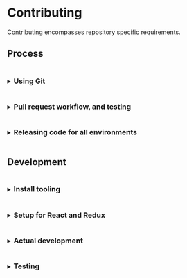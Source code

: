 # Contributing
Contributing encompasses repository specific requirements.

## Process
<details>
<summary><h3 style="display: inline-block">Using Git</h3></summary>

Curiosity makes use of
- GitHub's fork and pull workflow.
- A linear commit process and rebasing. GitHub merge commits, and squashing are discouraged in favor of smaller independent commits

> Working directly on the main repository is highly discouraged. Continuous Integration is dependent on branch structure.

#### Main repository branches and continuous integration
Curiosity makes use of the branches `dev`, `main`.
- `dev` branch is a representation of development and `stage-beta`.
   - When a branch push happens the `dev` branch is automatically deployed for `https://console.stage.redhat.com/preview`
- `main` branch is a representation of 3 environments `stage-stable`, `prod-beta`, and `prod-stable`.
   - When a branch push happens the `main` branch is automatically deployed for `https://console.stage.redhat.com/`
   - When a release candidate tag is created for the latest commit in `main` branch it will automatically be deployed for `https://console.redhat.com/preview`
   - When the latest commit message uses the form `chore(release): [version number]` and a release tag with the same release version is created in `main` branch it will automatically be deployed for `https://console.redhat.com/`

#### Branch syncing
Linear commit history for Curiosity makes syncing concise
- `dev` is always rebased from `main`
   - typically after a release
   - or in prep for a fast-forward of `main`
- `main` is fast-forwarded from `dev`
   - typically when commits are prepared for release

</details>

<details>
<summary><h3 style="display: inline-block">Pull request workflow, and testing</h3></summary>

All development work should be handled through GitHub's fork and pull workflow.

#### Setting up a pull request
Development pull requests (PRs) should be opened against the `dev` branch. PRs directly to `main` are discouraged since branch structure
represents environment. However, exceptions are allowed, as long those updates are also rebased against the `dev` branch, for...
- bug fixes
- build updates

> If your pull request work contains any of the following warning signs 
>  - out of sync commits (is not rebased against the `dev` branch)
>  - poorly structured commits and messages
>  - any one commit relies on other commits to work at all, in the same pull request
>  - dramatic file restructures that attempt complex behavior
>  - missing, relaxed, or removed unit tests
>  - dramatic unit test snapshot updates
>  - affects any file not directly associated with the associated issue being resolved
>  - affects "many" files
>
> You will be encouraged to restructure your commits to help in review.

#### Pull request commits, messaging

Your pull request should contain Git commit messaging that follows the use of [conventional commit types](https://www.conventionalcommits.org/)
to provide consistent history and help generate [CHANGELOG.md](./CHANGELOG.md) updates.

Commit messages follow three basic guidelines
- No more than `65` characters for the first line
- If your pull request has more than a single commit you should include the pull request number in your message using the format. This additional copy is not counted towards the `65` character limit.
  ```
  [message] (#1234)
  ```
  
  You can also include the pull request number on a single commit, but
  GitHub will automatically apply the pull request number when the
  `squash` button is used on a pull request.

- Commit message formats follow the structure
  ```
  <type>(<scope>): <issue number><description>
  ```
  Where
  - Type = the type of work the commit resolves.
     - Basic types include `feat` (feature), `fix`, `chore`, `build`.
     - See [conventional commit types](https://www.conventionalcommits.org/) for additional types.
  - Scope = the area of code affected.
     - Can be a directory or filenames
     - Does not have to encompass all file names affected
  - Issue number = the Jira issue number
     - Currently, the prefix `sw-[issue number]` represents `SWATCH-[issue number]`
  - Description = what the commit work encompasses

  Example
  ```
  feat(config): sw-123 rhel, activate instance inventory
  ```
> Not all commits need an issue number. But it is encouraged you attempt to associate
> a commit with an issue for tracking. In a scenario where no issue is available
> exceptions are made for `fix`, `chore`, and `build`.

#### Pull request test failures
Creating a pull request fires the following checks through GitHub actions.
- Commit message linting, see [commit_lint.yml](./.github/workflows/commit_lint.yml)
- Code documentation linting, see [documentation_lint.yml](./.github/workflows/documentation_lint.yml)
- Pull request code linting, unit tests and repo-level integration tests, see [pull_request.yml](./.github/workflows/pull_request.yml)
- Jenkins integration testing. Currently, Jenkins re-runs the same tests being used in [pull_request.yml](./.github/workflows/pull_request.yml)

> You can always attempt to restart Jenkins testing by placing a pull request comment
> with the copy `/retest`.

To resolve failures for any GitHub actions make sure you first review the results of the test by
clicking the `checks` tab on the related pull request.

For additional information on failures for
- Commit messages, see [Pull request commits, messaging](#pull-request-commits-messaging)
- Code documentation, see [Updating code documentation]()
- Pull request code, see [Updating unit tests during development]()
- Jenkins integration can be ignored until it actively runs integration testing.

> Caching for GitHub actions and NPM packages is active. This caching allows subsequent pull request
> updates to avoid reinstalling yarn dependencies. 
> 
> Occasionally test failures can occur after recent NPM package updates either in the pull request
> itself or in a prior commit to the pull request. The most common reason for this failure presents when
> a NPM package has changed its support for different versions of NodeJS and those packages are updated
> in the `dev` branch. 
> 
> If test failures are happening shortly after a NPM package update you may need to clear the
> GitHub actions cache and restart the related tests.

</details>

<details>
<summary><h3 style="display: inline-block">Releasing code for all environments</h3></summary>

Curiosity releases code to the following environments
   - stage preview
   - stage stable
   - production preview
   - production stable

> After pushing code, or tagging, a repository hook notifies continuous integration and starts the process of
> environment updates.

#### Release for stage preview
Merging code into stage preview is simplistic
1. merge a pull request into `dev`
   ```
   pull-request -> dev -> stage preview
   ```

#### Release for stage stable
To merge code into stage stable
1. open a pull request from `dev` to `main` and merge using the `rebase` button.
   ```
   dev -> pull-request -> main -> stage stable
   ```

#### Release for production preview
To merge code into production preview
1. tag the most recent commit on `main` as a release candidate using the format, where `rc.0` index is a typical starting point.
`v[x].[x].[x]-rc.[x]`
   ```
   main -> release cadidate tag -> production preview
   ```

#### Release for production stable
To merge code into production stable a maintainer must run the release commit process locally.

   ```
   local main repo, main branch -> release commit -> origin main -> tag -> production stable
   ```

1. clone the main repository, within the repo confirm you're on the `main` branch and synced with `origin` `main`
1. run
   1. `$ git checkout main`
   1. `$ yarn`
   1. `$ yarn release --dry-run` to confirm the release output version and commits.
   1. `$ yarn release` to generate the commit and file changes.
      
      >If the version recommended should be different you can run the command with an override version following a semver format
      >  ```
      >  $ yarn release --override X.X.X
      >  ``` 
1. Confirm you now have a release commit with the format `chore(release): X.X.X` and there are updates to
   - `package.json`
   - `CHANGELOG.md`
   If there are issues with the file updates you can correct them and squish any fixes into the `chore(release): X.X.X` commit
1. Push the **SINGLE** commit to `origin` `main`
1. Using the [Curiosity GitHub releases interface](https://github.com/RedHatInsights/curiosity-frontend/releases)
   1. Draft a new release from `main` confirming you are aligned with the `chore(release): X.X.X` commit hash
   1. Create the new tag using the **SAME** semver version created by the release commit but add a `v` prefix to it, i.e. `vX.X.X`, for consistency.
   
   > To avoid issues with inconsistent Git tagging use it is recommended you use the GitHub releases interface.

</details>

## Development
<details>
<summary><h3 style="display: inline-block">Install tooling</h3></summary>

Before developing you'll need to install:
 * [NodeJS and NPM](https://nodejs.org/)
 * [Docker](https://docs.docker.com/desktop/)
   * Alternatively, you can try [Podman](https://github.com/containers/podman). [Homebrew](https://brew.sh/) can be used for the install `$ brew install podman`
 * And [Yarn](https://yarnpkg.com)

#### OS support
The tooling for Curiosity is `Mac OS` centered.

While some aspects of the tooling have been expanded for Linux there may still be issues. It is encouraged that OS tooling
changes are contributed back while maintaining existing `Mac OS` functionality.

If you are unable to test additional OS support it is imperative that code reviews take place before integrating/merging build changes.

#### NodeJS and NPM
The Curiosity build attempts to align to the current NodeJS LTS version. It is possible to test future versions of NodeJS LTS. See CI Testing for more detail. 

#### Docker and Mac
Setting [Docker](https://docs.docker.com/desktop/) up on a Mac? Install the appropriate package. Confirm everything installed correctly by trying these steps.
   1. In a terminal instance run
      ```
      $ docker run hello-world
      ```

Reference the Docker documentation for additional installation help.

#### Docker and Linux
Setting Docker up on a Linux machine may include additional steps.
  * [Docker on Linux](https://docs.docker.com/desktop/install/linux-install/)

Reference the Docker documentation for additional installation help.

#### Yarn
Once you've installed NodeJS you can use NPM to perform the [Yarn](https://yarnpkg.com) install

  ```
  $ npm install yarn -g
  ``` 
</details>

<details>
<summary><h3 style="display: inline-block">Setup for React and Redux</h3></summary>
</details>

<details>
<summary><h3 style="display: inline-block">Actual development</h3></summary>
</details>

<details>
<summary><h3 style="display: inline-block">Testing</h3></summary>
</details>
